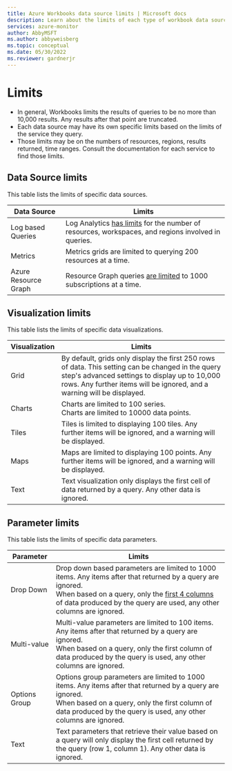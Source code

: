 ```yaml
---
title: Azure Workbooks data source limits | Microsoft docs
description: Learn about the limits of each type of workbook data source.
services: azure-monitor
author: AbbyMSFT
ms.author: abbyweisberg
ms.topic: conceptual
ms.date: 05/30/2022
ms.reviewer: gardnerjr
---
```


# Limits

- In general, Workbooks limits the results of queries to be no more than 10,000 results. Any results after that point are truncated.
- Each data source may have its own specific limits based on the limits of the service they query.
- Those limits may be on the numbers of resources, regions, results returned, time ranges.  Consult the documentation for each service to find those limits.

## Data Source limits

This table lists the limits of specific data sources.

|Data Source|Limits |
|---------|---------|
|Log based Queries|Log Analytics [has limits](https://docs.microsoft.com/en-us/azure/azure-monitor/service-limits#log-queries-and-language) for the number of resources, workspaces, and regions involved in queries.|
|Metrics|Metrics grids are limited to querying 200 resources at a time. |
|Azure Resource Graph|Resource Graph queries [are limited](https://docs.microsoft.com/en-us/azure/governance/resource-graph/troubleshoot/general#toomanysubscription) to 1000 subscriptions at a time.|

## Visualization limits

This table lists the limits of specific data visualizations.

|Visualization|Limits |
|---------|---------|
|Grid|By default, grids only display the first 250 rows of data. This setting can be changed in the query step's advanced settings to display up to 10,000 rows. Any further items will be ignored, and a warning will be displayed.|
|Charts|Charts are limited to 100 series.<br>Charts are limited to 10000 data points. |
|Tiles|Tiles is limited to displaying 100 tiles. Any further items will be ignored, and a warning will be displayed.|
|Maps|Maps are limited to displaying 100 points. Any further items will be ignored, and a warning will be displayed.|
|Text|Text visualization only displays the first cell of data returned by a query. Any other data is ignored.|
 

## Parameter limits

This table lists the limits of specific data parameters.

|Parameter|Limits |
|---------|---------|
|Drop Down|Drop down based parameters are limited to 1000 items. Any items after that returned by a query are ignored.<br>When based on a query, only the [first 4 columns](../Parameters/DropDown.md#parameter-value-label-selection-and-group) of data produced by the query are used, any other columns are ignored.|
|Multi-value|Multi-value parameters are limited to 100 items. Any items after that returned by a query are ignored.<br>When based on a query, only the first column of data produced by the query is used, any other columns are ignored. |
|Options Group|Options group parameters are limited to 1000 items. Any items after that returned by a query are ignored. <br>When based on a query, only the first column of data produced by the query is used, any other columns are ignored.|
|Text|Text parameters that retrieve their value based on a query will only display the first cell returned by the query (row 1, column 1). Any other data is ignored.|
 
